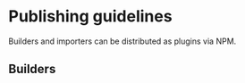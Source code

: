 # Publishing guidelines

Builders and importers can be distributed as plugins via NPM.

## Builders


